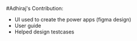 #Adhiraj's Contribution:
- UI used to create the power apps (figma design)
- User guide
- Helped design testcases
  
